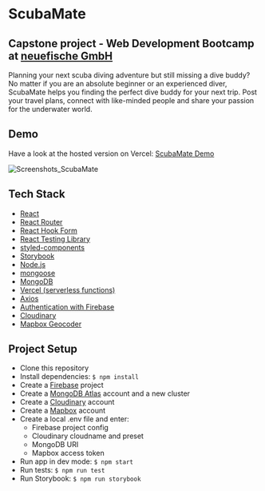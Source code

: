 # ScubaMate

## Capstone project - Web Development Bootcamp at [neuefische GmbH](https://www.neuefische.de)

Planning your next scuba diving adventure but still missing a dive buddy?  
No matter if you are an absolute beginner or an experienced diver, ScubaMate helps you finding the perfect dive buddy for your next trip. Post your travel plans, connect with like-minded people and share your passion for the underwater world.

## Demo

Have a look at the hosted version on Vercel: [ScubaMate Demo](https://capstone-project-ahohnsen.vercel.app/)

![Screenshots_ScubaMate](https://user-images.githubusercontent.com/94636438/161307598-1471ff96-1ebe-4aba-975c-a744829e4dbb.jpg)

## Tech Stack

- [React](https://reactjs.org)
- [React Router](https://reactrouter.com)
- [React Hook Form](https://react-hook-form.com)
- [React Testing Library](https://testing-library.com)
- [styled-components](https://www.styled-components.com)
- [Storybook](https://storybook.js.org)
- [Node.js](https://nodejs.org)
- [mongoose](https://mongoosejs.com/)
- [MongoDB](https://cloud.mongodb.com)
- [Vercel (serverless functions)](https://vercel.com/)
- [Axios](https://www.npmjs.com/package/axios)
- [Authentication with Firebase](https://firebase.google.com/docs/auth)
- [Cloudinary](https://cloudinary.com)
- [Mapbox Geocoder](https://www.mapbox.com/)

## Project Setup

- Clone this repository
- Install dependencies: `$ npm install`
- Create a [Firebase](https://firebase.google.com/docs/auth) project
- Create a [MongoDB Atlas](https://cloud.mongodb.com) account and a new cluster
- Create a [Cloudinary](https://cloudinary.com) account
- Create a [Mapbox](https://www.mapbox.com/) account
- Create a local .env file and enter:
  - Firebase project config
  - Cloudinary cloudname and preset
  - MongoDB URI
  - Mapbox access token
- Run app in dev mode: `$ npm start`
- Run tests: `$ npm run test`
- Run Storybook: `$ npm run storybook`
